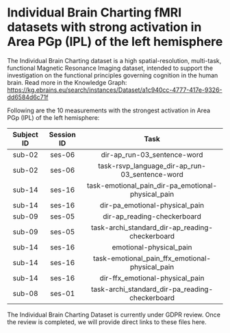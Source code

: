 # Individual Brain Charting fMRI datasets with strong activation in Area PGp (IPL) of the left hemisphere

The Individual Brain Charting dataset is a high spatial-resolution, multi-task, functional Magnetic Resonance Imaging dataset, intended to support the investigation on the functional principles governing cognition in the human brain.
Read more in the Knowledge Graph: https://kg.ebrains.eu/search/instances/Dataset/a1c940cc-4777-417e-9326-dd6584d6c71f

Following are the 10 measurements with the strongest activation in Area PGp (IPL) of the left hemisphere:

| Subject ID | Session ID | Task |
| :-: | :-: | :-: |
| sub-02 | ses-06 | dir-ap_run-03_sentence-word|
| sub-02 | ses-06 | task-rsvp_language_dir-ap_run-03_sentence-word|
| sub-14 | ses-16 | task-emotional_pain_dir-pa_emotional-physical_pain|
| sub-14 | ses-16 | dir-pa_emotional-physical_pain|
| sub-09 | ses-05 | dir-ap_reading-checkerboard|
| sub-09 | ses-05 | task-archi_standard_dir-ap_reading-checkerboard|
| sub-14 | ses-16 | emotional-physical_pain|
| sub-14 | ses-16 | task-emotional_pain_ffx_emotional-physical_pain|
| sub-14 | ses-16 | dir-ffx_emotional-physical_pain|
| sub-08 | ses-01 | task-archi_standard_dir-pa_reading-checkerboard|


The Individual Brain Charting Dataset is currently under GDPR review. Once the review is completed, we will provide direct links to these files here.